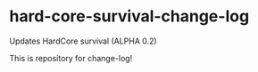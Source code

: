 # hard-core-survival-change-log
Updates HardCore survival (ALPHA 0.2)

This is repository for change-log!
